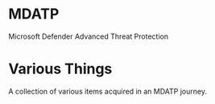 # MDATP
Microsoft Defender Advanced Threat Protection

# Various Things
A collection of various items acquired in an MDATP journey.
